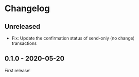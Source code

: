 # Changelog

## Unreleased

- Fix: Update the confirmation status of send-only (no change) transactions

## 0.1.0 - 2020-05-20

First release!
